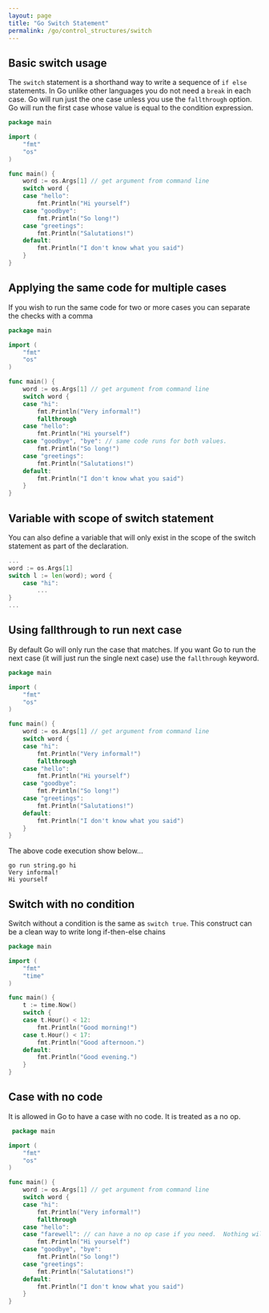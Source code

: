 ```yaml
---
layout: page
title: "Go Switch Statement"
permalink: /go/control_structures/switch
---
```


## Basic switch usage

The `switch` statement is a shorthand way to write a sequence of `if else` statements.  In Go unlike other languages you do not need a `break` in each case.  Go will run just the one case unless you use the `fallthrough` option.  Go will run the first case whose value is equal to the condition expression.

```go
package main

import (
    "fmt"
    "os"
)

func main() {
    word := os.Args[1] // get argument from command line
    switch word {
    case "hello":
        fmt.Println("Hi yourself")
    case "goodbye":
        fmt.Println("So long!")
    case "greetings":
        fmt.Println("Salutations!")
    default:
        fmt.Println("I don't know what you said")
    }
}
```

## Applying the same code for multiple cases

If you wish to run the same code for two or more cases you can separate the checks with a comma

```go
package main

import (
    "fmt"
    "os"
)

func main() {
    word := os.Args[1] // get argument from command line
    switch word {
    case "hi":
        fmt.Println("Very informal!")
        fallthrough
    case "hello":
        fmt.Println("Hi yourself")
    case "goodbye", "bye": // same code runs for both values.
        fmt.Println("So long!")
    case "greetings":
        fmt.Println("Salutations!")
    default:
        fmt.Println("I don't know what you said")
    }
}
```

## Variable with scope of switch statement

You can also define a variable that will only exist in the scope of the switch statement as part of the declaration.

```go
...
word := os.Args[1]
switch l := len(word); word {
    case "hi":
        ...
}
...
```

## Using fallthrough to run next case

By default Go will only run the case that matches.  If you want Go to run the next case (it will just run the single next case) use the `fallthrough` keyword.

```go
package main

import (
    "fmt"
    "os"
)

func main() {
    word := os.Args[1] // get argument from command line
    switch word {
    case "hi":
        fmt.Println("Very informal!")
        fallthrough
    case "hello":
        fmt.Println("Hi yourself")
    case "goodbye":
        fmt.Println("So long!")
    case "greetings":
        fmt.Println("Salutations!")
    default:
        fmt.Println("I don't know what you said")
    }
}
```

The above code execution show below...

```text
go run string.go hi
Very informal!
Hi yourself
```

## Switch with no condition

Switch without a condition is the same as `switch true`.  This construct can be a clean way to write long if-then-else chains

```go
package main

import (
    "fmt"
    "time"
)

func main() {
    t := time.Now()
    switch {
    case t.Hour() < 12:
        fmt.Println("Good morning!")
    case t.Hour() < 17:
        fmt.Println("Good afternoon.")
    default:
        fmt.Println("Good evening.")
    }
}
```

## Case with no code

It is allowed in Go to have a case with no code.  It is treated as a no op.

```go
 package main

import (
    "fmt"
    "os"
)

func main() {
    word := os.Args[1] // get argument from command line
    switch word {
    case "hi":
        fmt.Println("Very informal!")
        fallthrough
    case "hello":
    case "farewell": // can have a no op case if you need.  Nothing will be printed if this clause matches.
        fmt.Println("Hi yourself")
    case "goodbye", "bye":
        fmt.Println("So long!")
    case "greetings":
        fmt.Println("Salutations!")
    default:
        fmt.Println("I don't know what you said")
    }
}
```
